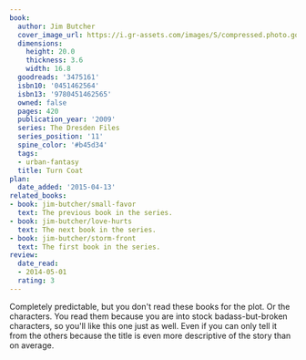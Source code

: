 ```yaml
---
book:
  author: Jim Butcher
  cover_image_url: https://i.gr-assets.com/images/S/compressed.photo.goodreads.com/books/1304027128l/3475161.jpg
  dimensions:
    height: 20.0
    thickness: 3.6
    width: 16.8
  goodreads: '3475161'
  isbn10: '0451462564'
  isbn13: '9780451462565'
  owned: false
  pages: 420
  publication_year: '2009'
  series: The Dresden Files
  series_position: '11'
  spine_color: '#b45d34'
  tags:
  - urban-fantasy
  title: Turn Coat
plan:
  date_added: '2015-04-13'
related_books:
- book: jim-butcher/small-favor
  text: The previous book in the series.
- book: jim-butcher/love-hurts
  text: The next book in the series.
- book: jim-butcher/storm-front
  text: The first book in the series.
review:
  date_read:
  - 2014-05-01
  rating: 3
---
```


Completely predictable, but you don't read these books for the plot. Or the characters. You read them because you are
into stock badass-but-broken characters, so you'll like this one just as well. Even if you can only tell it from the
others because the title is even more descriptive of the story than on average.
